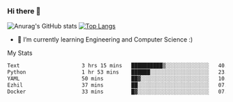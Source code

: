 ### Hi there 👋

![Anurag's GitHub stats](https://github-readme-stats.vercel.app/api?username=MatteoIorio11&show_icons=true&theme=dark) 
[![Top Langs](https://github-readme-stats.vercel.app/api/top-langs/?username=MatteoIorio11&theme=dark)](https://github.com/MatteoIorio11/github-readme-stats)

- 🌱 I’m currently learning Engineering and Computer Science :)

<!--
**MatteoIorio11/MatteoIorio11** is a ✨ _special_ ✨ repository because its `README.md` (this file) appears on your GitHub profile.

Here are some ideas to get you started:

- 🔭 I’m currently working on ...
- 🌱 I’m currently learning ...
- 👯 I’m looking to collaborate on ...
- 🤔 I’m looking for help with ...
- 💬 Ask me about ...
- 📫 How to reach me: ...
- 😄 Pronouns: ...
- ⚡ Fun fact: ...
-->
My Stats
<!--START_SECTION:waka-->

```txt
Text                    3 hrs 15 mins   ██████████▒░░░░░░░░░░░░░░   40.93 %
Python                  1 hr 53 mins    ██████░░░░░░░░░░░░░░░░░░░   23.68 %
YAML                    50 mins         ██▓░░░░░░░░░░░░░░░░░░░░░░   10.50 %
Ezhil                   37 mins         ██░░░░░░░░░░░░░░░░░░░░░░░   07.96 %
Docker                  33 mins         █▓░░░░░░░░░░░░░░░░░░░░░░░   07.03 %
```

<!--END_SECTION:waka-->
